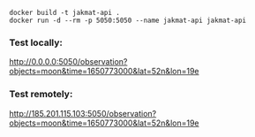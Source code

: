 ```
docker build -t jakmat-api .
docker run -d --rm -p 5050:5050 --name jakmat-api jakmat-api
```
### Test locally: 
http://0.0.0.0:5050/observation?objects=moon&time=1650773000&lat=52n&lon=19e

### Test remotely: 
http://185.201.115.103:5050/observation?objects=moon&time=1650773000&lat=52n&lon=19e